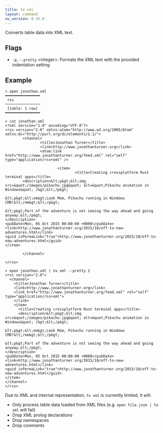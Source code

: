 ```yaml
---
title: to xml
layout: command
nu_version: 0.26.0
---
```


Converts table data into XML text.

## Flags

* `-p`, `--pretty` \<integer>: Formats the XML text with the provided indentation setting

## Example

```shell
> open jonathan.xml
━━━━━━━━━━━━━━━━
 rss
────────────────
 [table: 1 row]
━━━━━━━━━━━━━━━━
```

```shell
> cat jonathan.xml
<?xml version="1.0" encoding="UTF-8"?>
<rss version="2.0" xmlns:atom="http://www.w3.org/2005/Atom" xmlns:dc="http://purl.org/dc/elements/1.1/">
        <channel>
                <title>Jonathan Turner</title>
                <link>http://www.jonathanturner.org</link>
                <atom:link href="http://www.jonathanturner.org/feed.xml" rel="self" type="application/rss+xml" />

                        <item>
                                <title>Creating crossplatform Rust terminal apps</title>
        <description>&lt;p&gt;&lt;img src=&quot;/images/pikachu.jpg&quot; alt=&quot;Pikachu animation in Windows&quot; /&gt;&lt;/p&gt;

&lt;p&gt;&lt;em&gt;Look Mom, Pikachu running in Windows CMD!&lt;/em&gt;&lt;/p&gt;

&lt;p&gt;Part of the adventure is not seeing the way ahead and going anyway.&lt;/p&gt;
</description>
<pubDate>Mon, 05 Oct 2015 00:00:00 +0000</pubDate>
<link>http://www.jonathanturner.org/2015/10/off-to-new-adventures.html</link>
<guid isPermaLink="true">http://www.jonathanturner.org/2015/10/off-to-new-adventures.html</guid>
</item>

        </channel>

</rss>
```

```shell
> open jonathan.xml | to xml --pretty 2
<rss version="2.0">
  <channel>
    <title>Jonathan Turner</title>
    <link>http://www.jonathanturner.org</link>
    <link href="http://www.jonathanturner.org/feed.xml" rel="self" type="application/rss+xml">
    </link>
    <item>
      <title>Creating crossplatform Rust terminal apps</title>
      <description>&lt;p&gt;&lt;img src=&quot;/images/pikachu.jpg&quot; alt=&quot;Pikachu animation in Windows&quot; /&gt;&lt;/p&gt;

&lt;p&gt;&lt;em&gt;Look Mom, Pikachu running in Windows CMD!&lt;/em&gt;&lt;/p&gt;

&lt;p&gt;Part of the adventure is not seeing the way ahead and going anyway.&lt;/p&gt;
</description>
<pubDate>Mon, 05 Oct 2015 00:00:00 +0000</pubDate>
<link>http://www.jonathanturner.org/2015/10/off-to-new-adventures.html</link>
<guid isPermaLink="true">http://www.jonathanturner.org/2015/10/off-to-new-adventures.html</guid>
</item>
</channel>
</rss>
```

Due to XML and internal representation, `to xml` is currently limited, it will:

* Only process table data loaded from XML files (e.g. `open file.json | to xml` will fail)
* Drop XML prolog declarations
* Drop namespaces
* Drop comments
